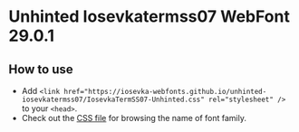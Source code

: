 # Unhinted Iosevkatermss07 WebFont 29.0.1

## How to use

- Add `<link href="https://iosevka-webfonts.github.io/unhinted-iosevkatermss07/IosevkaTermSS07-Unhinted.css" rel="stylesheet" />` to your `<head>`.
- Check out the [CSS file](./IosevkaTermSS07-Unhinted.css) for browsing the name of font family.
